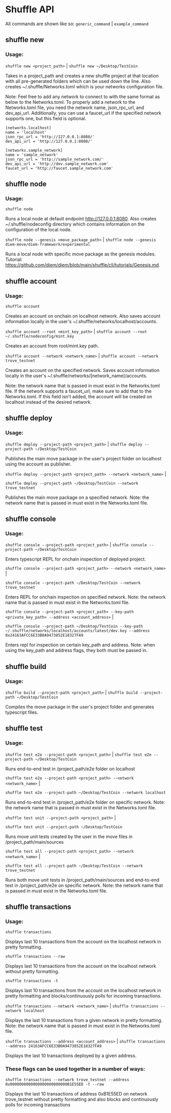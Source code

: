 # Shuffle API

All commands are shown like so: `generic_command` | `example_command`

## shuffle new

### Usage:

`shuffle new <project_path>` | `shuffle new ~/Desktop/TestCoin`

Takes in a project_path and creates a new shuffle project at that location with all pre-generated folders which can be used down the line. Also creates ~/.shuffle/Networks.toml which is your networks configuration file.

Note: Feel free to add any network to connect to with the same format as below to the Networks.toml. To properly add a network to the Networks.toml file, you need the network name, json_rpc_url, and dev_api_url. Additionally, you can use a faucet_url if the specified network supports one, but this field is optional.

    [networks.localhost]
    name = 'localhost'
    json_rpc_url = 'http://127.0.0.1:8080/'
    dev_api_url = 'http://127.0.0.1:8080/'

    [networks.sample_network]
    name = 'sample_network'
    json_rpc_url = 'http://sample_network.com/'
    dev_api_url = 'http://dev.sample_network.com'
    faucet_url = 'http://faucet.sample_network.com'


## shuffle node

### Usage:

`shuffle node`

Runs a local node at default endpoint http://127.0.0.1:8080. Also creates ~/.shuffle/nodeconfig directory which contains information on the configuration of the local node.

`shuffle node --genesis <move_package_path>` | `shuffle node --genesis diem-move/diem-framework/experimental`

Runs a local node with specific move package as the genesis modules. Tutorial: https://github.com/diem/diem/blob/main/shuffle/cli/tutorials/Genesis.md.

## shuffle account

### Usage:

`shuffle account`

Creates an account on onchain on localhost network. Also saves account information locally in the user's ~/.shuffle/networks/localhost/accounts.

`shuffle account --root <mint_key_path>` | `shuffle account --root ~/.shuffle/nodeconfig/mint.key`

Creates an account from root/mint.key path.

`shuffle account --network <network_name>` | `shuffle account --network trove_testnet`

Creates an account on the specified network. Saves account information locally in the user's ~/.shuffle/networks/[network_name]/accounts.

Note: the network name that is passed in must exist in the Networks.toml file. If the network supports a faucet_url, make sure to add that to the Networks.toml. If this field isn't added, the account will be created on localhost instead of the desired network.

## shuffle deploy

### Usage:

`shuffle deploy --project-path <project_path>` | `shuffle deploy --project-path ~/Desktop/TestCoin`

Publishes the main move package in the user's project folder on localhost using the account as publisher.

`shuffle deploy --project-path <project_path> --network <network_name>` |

`shuffle deploy --project-path ~/Desktop/TestCoin --network trove_testnet`

Publishes the main move package on a specified network. Note: the network name that is passed in must exist in the Networks.toml file.

## shuffle console

### Usage:

`shuffle console --project-path <project_path>` | `shuffle console --project-path ~/Desktop/TestCoin`

Enters typescript REPL for onchain inspection of deployed project.

`shuffle console --project-path <project_path> --network <network_name>` |

`shuffle console --project-path ~/Desktop/TestCoin --network trove_testnet`

Enters REPL for onchain inspection on specified network. Note: the network name that is passed in must exist in the Networks.toml file.

`shuffle console --project-path <project_path> --key-path <private_key_path> --address <account_address>` |

`shuffle console --project-path ~/Desktop/TestCoin --key-path ~/.shuffle/networks/localhost/accounts/latest/dev.key --address 0x24163AFCC6E33B0A9473852E18327FA9`

Enters repl for inspection on certain key_path and address. Note: when using the key_path and address flags, they both must be passed in.

## shuffle build

### Usage:

`shuffle build --project-path <project_path>` | `shuffle build --project-path ~/Desktop/TestCoin`

Compiles the move package in the user's project folder and generates typescript files.

## shuffle test

### Usage:

`shuffle test e2e --project-path <project_path>` | `shuffle test e2e --project-path ~/Desktop/TestCoin`

Runs end-to-end test in /project_path/e2e folder on localhost

`shuffle test e2e --project-path <project_path> --network <network_name>` |

`shuffle test e2e --project-path ~/Desktop/TestCoin --network localhost`

Runs end-to-end test in /project_path/e2e folder on specific network.
Note: the network name that is passed in must exist in the Networks.toml file.

`shuffle test unit --project-path <project_path>` |

`shuffle test unit --project-path ~/Desktop/TestCoin`

Runs move unit tests created by the user in the move files in /project_path/main/sources

`shuffle test all --project-path <project_path> --network <network_name>` |

`shuffle test all --project-path ~/Desktop/TestCoin --network trove_testnet`

Runs both move unit tests in /project_path/main/sources and end-to-end test in /project_path/e2e on specific network.
Note: the network name that is passed in must exist in the Networks.toml file.

## shuffle transactions

### Usage:

`shuffle transactions`

Displays last 10 transactions from the account on the localhost network in pretty formatting.

`shuffle transactions --raw`

Displays last 10 transactions from the account on the localhost network without pretty formatting.

`shuffle transactions -t`

Displays last 10 transactions from the account on the localhost network in pretty formatting and blocks/continuously polls for incoming transactions.

`shuffle transactions --network <network_name>` | `shuffle transactions --network localhost`

Displays the last 10 transactions from a given network in pretty formatting.
Note: the network name that is passed in must exist in the Networks.toml file.

`shuffle transactions --address <account_address>` | `shuffle transactions --address 24163AFCC6E33B0A9473852E18327FA9`

Displays the last 10 transactions deployed by a given address.

### These flags can be used together in a number of ways:

`shuffle transactions --network trove_testnet --address 0x0000000000000000000000000B1E55ED -t --raw`

Displays the last 10 transactions of address 0xB1E55ED on network trove_testnet without pretty formatting and also blocks and continuously polls for incoming transactions
